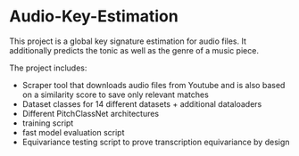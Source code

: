 # Audio-Key-Estimation
This project is a global key signature estimation for audio files. It additionally predicts the tonic as well as the genre of a music piece.

The project includes:
- Scraper tool that downloads audio files from Youtube and is also based on a similarity score to save only relevant matches
- Dataset classes for 14 different datasets + additional dataloaders
- Different PitchClassNet architectures
- training script
- fast model evaluation script
- Equivariance testing script to prove transcription equivariance by design
